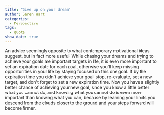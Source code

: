 ```yaml
---
title: "Give up on your dream"
author: Garen Hart
categories:
  - Perspective
tags:
  - quote
show_date: true
---
```


An advice seemingly opposite to what contemporary motivational ideas suggest, but in fact more useful:
 While chasing your dreams and trying to achieve your goals are important targets in life, it is even more important to set an expiration date for each goal, otherwise you'll keep missing opportunities in your life by staying focused on this one goal. If by the expiration time you didn't achieve your goal, stop, re-evaluate, set a new target, and don't forget to set a new expiration time. Now you have a slightly better chance of achieving your new goal, since you know a little better what you cannot do, and knowing what you cannot do is even more important than knowing what you can, because by learning your limits you descend from the clouds closer to the ground and your steps forward will become firmer.